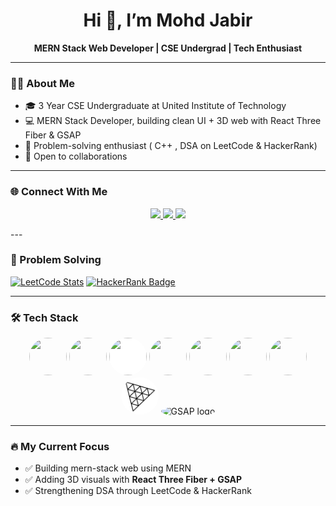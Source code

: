 <h1 align="center">Hi 👋, I’m Mohd Jabir</h1>
<p align="center">
  <b>MERN Stack Web Developer | CSE Undergrad | Tech Enthusiast</b>
</p>

---

### 👨‍💻 About Me

- 🎓 3 Year CSE Undergraduate at United Institute of Technology  
- 💻 MERN Stack Developer, building clean UI + 3D web with React Three Fiber & GSAP  
- 🧠 Problem-solving enthusiast ( C++ , DSA on LeetCode & HackerRank)  
- 🤝 Open to collaborations  

---

### 🌐 Connect With Me
<p align="center">
  <a href="https://leetcode.com/mohd_jabir_" target="_blank">
    <img src="https://img.shields.io/badge/LeetCode-000?style=flat&logo=LeetCode&logoColor=yellow" />
  </a>
  <a href="https://www.hackerrank.com/Akbar_Ali_" target="_blank">
    <img src="https://img.shields.io/badge/HackerRank-2EC866?style=flat&logo=HackerRank&logoColor=white" />
  </a>
  <a href="https://www.linkedin.com/in/mohd-jabir-515ba7263" target="_blank">
    <img src="https://img.shields.io/badge/LinkedIn-blue?style=flat&logo=linkedin&logoColor=white" />
  </a>
</p>
---

### 🎯 Problem Solving 

[![LeetCode Stats](https://leetcard.jacoblin.cool/mohd_jabir_?theme=unicorn&ext=contest)](https://leetcode.com/mohd_jabir_/)
[![HackerRank Badge](https://img.shields.io/badge/HackerRank-Akbar__Ali__-2EC866?style=for-the-badge&logo=hackerrank)](https://www.hackerrank.com/Akbar_Ali_)

---

### 🛠 Tech Stack

<p align="center">
  <img src="https://cdn.jsdelivr.net/gh/devicons/devicon/icons/react/react-original.svg" width="60" height="60" style="border-radius: 50%;" />
  <img src="https://cdn.jsdelivr.net/gh/devicons/devicon/icons/nodejs/nodejs-original.svg" width="60" height="60" style="border-radius: 50%;" />
  <img src="https://cdn.jsdelivr.net/gh/devicons/devicon/icons/express/express-original.svg" width="60" height="60" style="border-radius: 50%; background-color:white;" />
  <img src="https://cdn.jsdelivr.net/gh/devicons/devicon/icons/mongodb/mongodb-original.svg" width="60" height="60" style="border-radius: 50%;" />
  <img src="https://cdn.jsdelivr.net/gh/devicons/devicon/icons/html5/html5-original.svg" width="60" height="60" style="border-radius: 50%;" />
  <img src="https://cdn.jsdelivr.net/gh/devicons/devicon/icons/css3/css3-original.svg" width="60" height="60" style="border-radius: 50%;" />
  <img src="https://cdn.jsdelivr.net/gh/devicons/devicon/icons/javascript/javascript-original.svg" width="60" height="60" style="border-radius: 50%;" />
  <img src="https://raw.githubusercontent.com/devicons/devicon/master/icons/threejs/threejs-original.svg" width="60" height="60" style="border-radius: 50%;" />
  <img src="https://avatars.githubusercontent.com/u/50982164?s=200&v=4" width="60" height="60" style="border-radius: 50%;" alt="GSAP logo"/>
</p>

---
### 🔥 My Current Focus

- ✅ Building mern-stack web using MERN  
- ✅ Adding 3D visuals with **React Three Fiber + GSAP**  
- ✅ Strengthening DSA through LeetCode & HackerRank  
